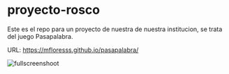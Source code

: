 # proyecto-rosco

Este es el repo para un proyecto de nuestra de nuestra institucion, se trata del juego Pasapalabra.

URL: https://mfloresss.github.io/pasapalabra/

![fullscreenshoot](https://user-images.githubusercontent.com/83368262/140759886-da2b5603-cb2f-4dc8-892f-2c05f0e4b656.jpg)
